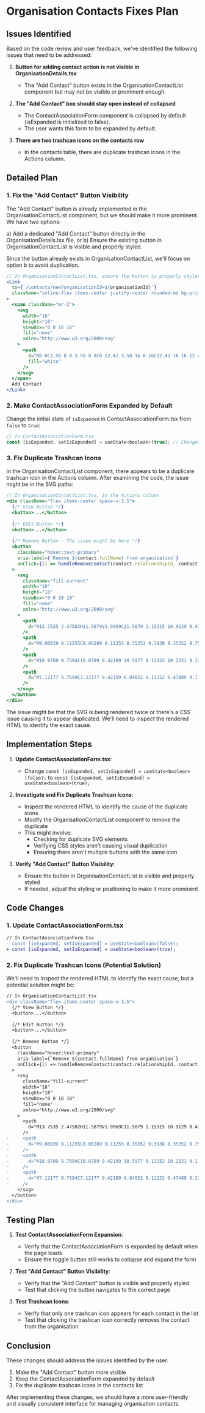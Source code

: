 # Organisation Contacts Fixes Plan

## Issues Identified

Based on the code review and user feedback, we've identified the following issues that need to be addressed:

1. **Button for adding contact action is not visible in OrganisationDetails.tsx**
   - The "Add Contact" button exists in the OrganisationContactList component but may not be visible or prominent enough.

2. **The "Add Contact" box should stay open instead of collapsed**
   - The ContactAssociationForm component is collapsed by default (isExpanded is initialized to false).
   - The user wants this form to be expanded by default.

3. **There are two trashcan icons on the contacts row**
   - In the contacts table, there are duplicate trashcan icons in the Actions column.

## Detailed Plan

### 1. Fix the "Add Contact" Button Visibility

The "Add Contact" button is already implemented in the OrganisationContactList component, but we should make it more prominent. We have two options:

a) Add a dedicated "Add Contact" button directly in the OrganisationDetails.tsx file, or
b) Ensure the existing button in OrganisationContactList is visible and properly styled.

Since the button already exists in OrganisationContactList, we'll focus on option b to avoid duplication.

```jsx
// In OrganisationContactList.tsx, ensure the button is properly styled and visible
<Link
  to={`/contacts/new?organisationId=${organisationId}`}
  className="inline-flex items-center justify-center rounded-md bg-primary py-2 px-4 text-white hover:bg-opacity-90"
>
  <span className="mr-2">
    <svg
      width="16"
      height="16"
      viewBox="0 0 16 16"
      fill="none"
      xmlns="http://www.w3.org/2000/svg"
    >
      <path
        d="M8 0C3.58 0 0 3.58 0 8C0 12.42 3.58 16 8 16C12.42 16 16 12.42 16 8C16 3.58 12.42 0 8 0ZM12 9H9V12H7V9H4V7H7V4H9V7H12V9Z"
        fill="white"
      />
    </svg>
  </span>
  Add Contact
</Link>
```

### 2. Make ContactAssociationForm Expanded by Default

Change the initial state of `isExpanded` in ContactAssociationForm.tsx from `false` to `true`:

```jsx
// In ContactAssociationForm.tsx
const [isExpanded, setIsExpanded] = useState<boolean>(true); // Changed from false to true
```

### 3. Fix Duplicate Trashcan Icons

In the OrganisationContactList component, there appears to be a duplicate trashcan icon in the Actions column. After examining the code, the issue might be in the SVG paths:

```jsx
// In OrganisationContactList.tsx, in the Actions column
<div className="flex items-center space-x-3.5">
  {/* View Button */}
  <button>...</button>
  
  {/* Edit Button */}
  <button>...</button>
  
  {/* Remove Button - The issue might be here */}
  <button
    className="hover:text-primary"
    aria-label={`Remove ${contact.fullName} from organisation`}
    onClick={() => handleRemoveContact(contact.relationshipId, contact.fullName)}
  >
    <svg
      className="fill-current"
      width="18"
      height="18"
      viewBox="0 0 18 18"
      fill="none"
      xmlns="http://www.w3.org/2000/svg"
    >
      <path
        d="M13.7535 2.47502H11.5879V1.9969C11.5879 1.15315 10.9129 0.478149 10.0691 0.478149H7.90352C7.05977 0.478149 6.38477 1.15315 6.38477 1.9969V2.47502H4.21914C3.40352 2.47502 2.72852 3.15002 2.72852 3.96565V4.8094C2.72852 5.42815 3.09414 5.9344 3.62852 6.1594L4.07852 15.4688C4.13477 16.6219 5.09102 17.5219 6.24414 17.5219H11.7004C12.8535 17.5219 13.8098 16.6219 13.866 15.4688L14.3441 6.13127C14.8785 5.90627 15.2441 5.3719 15.2441 4.78127V3.93752C15.2441 3.15002 14.5691 2.47502 13.7535 2.47502ZM7.67852 1.9969C7.67852 1.85627 7.79102 1.74377 7.93164 1.74377H10.0973C10.2379 1.74377 10.3504 1.85627 10.3504 1.9969V2.47502H7.70664V1.9969H7.67852ZM4.02227 3.96565C4.02227 3.85315 4.10664 3.74065 4.24727 3.74065H13.7535C13.866 3.74065 13.9785 3.82502 13.9785 3.96565V4.8094C13.9785 4.9219 13.8941 5.0344 13.7535 5.0344H4.24727C4.13477 5.0344 4.02227 4.95002 4.02227 4.8094V3.96565ZM11.7285 16.2563H6.27227C5.79414 16.2563 5.40039 15.8906 5.37227 15.3844L4.95039 6.2719H13.0785L12.6566 15.3844C12.6004 15.8625 12.2066 16.2563 11.7285 16.2563Z"
      />
      <path
        d="M9.00039 9.11255C8.66289 9.11255 8.35352 9.3938 8.35352 9.75942V13.3313C8.35352 13.6688 8.63477 13.9782 9.00039 13.9782C9.33789 13.9782 9.64727 13.6969 9.64727 13.3313V9.75942C9.64727 9.3938 9.33789 9.11255 9.00039 9.11255Z"
      />
      <path
        d="M10.8789 9.7594C10.8789 9.42189 10.5977 9.11252 10.2321 9.11252C9.89456 9.11252 9.58519 9.39377 9.58519 9.7594V13.3313C9.58519 13.6688 9.86644 13.9782 10.2321 13.9782C10.5695 13.9782 10.8789 13.6969 10.8789 13.3313V9.7594Z"
      />
      <path
        d="M7.12177 9.7594C7.12177 9.42189 6.84052 9.11252 6.47489 9.11252C6.13739 9.11252 5.82812 9.39377 5.82812 9.7594V13.3313C5.82812 13.6688 6.10927 13.9782 6.47489 13.9782C6.84052 13.9782 7.12177 13.6969 7.12177 13.3313V9.7594Z"
      />
    </svg>
  </button>
</div>
```

The issue might be that the SVG is being rendered twice or there's a CSS issue causing it to appear duplicated. We'll need to inspect the rendered HTML to identify the exact cause.

## Implementation Steps

1. **Update ContactAssociationForm.tsx**:
   - Change `const [isExpanded, setIsExpanded] = useState<boolean>(false);` to `const [isExpanded, setIsExpanded] = useState<boolean>(true);`

2. **Investigate and Fix Duplicate Trashcan Icons**:
   - Inspect the rendered HTML to identify the cause of the duplicate icons
   - Modify the OrganisationContactList component to remove the duplicate
   - This might involve:
     - Checking for duplicate SVG elements
     - Verifying CSS styles aren't causing visual duplication
     - Ensuring there aren't multiple buttons with the same icon

3. **Verify "Add Contact" Button Visibility**:
   - Ensure the button in OrganisationContactList is visible and properly styled
   - If needed, adjust the styling or positioning to make it more prominent

## Code Changes

### 1. Update ContactAssociationForm.tsx

```diff
// In ContactAssociationForm.tsx
- const [isExpanded, setIsExpanded] = useState<boolean>(false);
+ const [isExpanded, setIsExpanded] = useState<boolean>(true);
```

### 2. Fix Duplicate Trashcan Icons (Potential Solution)

We'll need to inspect the rendered HTML to identify the exact cause, but a potential solution might be:

```diff
// In OrganisationContactList.tsx
<div className="flex items-center space-x-3.5">
  {/* View Button */}
  <button>...</button>
  
  {/* Edit Button */}
  <button>...</button>
  
  {/* Remove Button */}
  <button
    className="hover:text-primary"
    aria-label={`Remove ${contact.fullName} from organisation`}
    onClick={() => handleRemoveContact(contact.relationshipId, contact.fullName)}
  >
    <svg
      className="fill-current"
      width="18"
      height="18"
      viewBox="0 0 18 18"
      fill="none"
      xmlns="http://www.w3.org/2000/svg"
    >
      <path
        d="M13.7535 2.47502H11.5879V1.9969C11.5879 1.15315 10.9129 0.478149 10.0691 0.478149H7.90352C7.05977 0.478149 6.38477 1.15315 6.38477 1.9969V2.47502H4.21914C3.40352 2.47502 2.72852 3.15002 2.72852 3.96565V4.8094C2.72852 5.42815 3.09414 5.9344 3.62852 6.1594L4.07852 15.4688C4.13477 16.6219 5.09102 17.5219 6.24414 17.5219H11.7004C12.8535 17.5219 13.8098 16.6219 13.866 15.4688L14.3441 6.13127C14.8785 5.90627 15.2441 5.3719 15.2441 4.78127V3.93752C15.2441 3.15002 14.5691 2.47502 13.7535 2.47502ZM7.67852 1.9969C7.67852 1.85627 7.79102 1.74377 7.93164 1.74377H10.0973C10.2379 1.74377 10.3504 1.85627 10.3504 1.9969V2.47502H7.70664V1.9969H7.67852ZM4.02227 3.96565C4.02227 3.85315 4.10664 3.74065 4.24727 3.74065H13.7535C13.866 3.74065 13.9785 3.82502 13.9785 3.96565V4.8094C13.9785 4.9219 13.8941 5.0344 13.7535 5.0344H4.24727C4.13477 5.0344 4.02227 4.95002 4.02227 4.8094V3.96565ZM11.7285 16.2563H6.27227C5.79414 16.2563 5.40039 15.8906 5.37227 15.3844L4.95039 6.2719H13.0785L12.6566 15.3844C12.6004 15.8625 12.2066 16.2563 11.7285 16.2563Z"
      />
-     <path
-       d="M9.00039 9.11255C8.66289 9.11255 8.35352 9.3938 8.35352 9.75942V13.3313C8.35352 13.6688 8.63477 13.9782 9.00039 13.9782C9.33789 13.9782 9.64727 13.6969 9.64727 13.3313V9.75942C9.64727 9.3938 9.33789 9.11255 9.00039 9.11255Z"
-     />
-     <path
-       d="M10.8789 9.7594C10.8789 9.42189 10.5977 9.11252 10.2321 9.11252C9.89456 9.11252 9.58519 9.39377 9.58519 9.7594V13.3313C9.58519 13.6688 9.86644 13.9782 10.2321 13.9782C10.5695 13.9782 10.8789 13.6969 10.8789 13.3313V9.7594Z"
-     />
-     <path
-       d="M7.12177 9.7594C7.12177 9.42189 6.84052 9.11252 6.47489 9.11252C6.13739 9.11252 5.82812 9.39377 5.82812 9.7594V13.3313C5.82812 13.6688 6.10927 13.9782 6.47489 13.9782C6.84052 13.9782 7.12177 13.6969 7.12177 13.3313V9.7594Z"
-     />
    </svg>
  </button>
</div>
```

## Testing Plan

1. **Test ContactAssociationForm Expansion**:
   - Verify that the ContactAssociationForm is expanded by default when the page loads
   - Ensure the toggle button still works to collapse and expand the form

2. **Test "Add Contact" Button Visibility**:
   - Verify that the "Add Contact" button is visible and properly styled
   - Test that clicking the button navigates to the correct page

3. **Test Trashcan Icons**:
   - Verify that only one trashcan icon appears for each contact in the list
   - Test that clicking the trashcan icon correctly removes the contact from the organisation

## Conclusion

These changes should address the issues identified by the user:
1. Make the "Add Contact" button more visible
2. Keep the ContactAssociationForm expanded by default
3. Fix the duplicate trashcan icons in the contacts list

After implementing these changes, we should have a more user-friendly and visually consistent interface for managing organisation contacts.